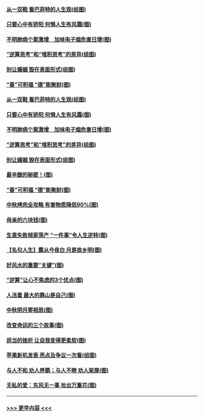 #### [从一双鞋 看巴菲特的人生观(组图)](../pages/p8/907311.md?t=09141244) 
#### [只要心中有骄阳 何惧人生有风霜(图)](../pages/p8/907320.md?t=09141244) 
#### [不明肺病个案激增　加味电子烟危害日增(图)](../pages/p8/907307.md?t=09141244) 
#### [“逆算思考”和“堆积思考”的差异(组图)](../pages/p8/907229.md?t=09141244) 
#### [别让婚姻 毁在表面形式(组图)](../pages/p8/907118.md?t=09141244) 
#### [“善”可积福 “德”能聚财(图)](../pages/p8/906906.md?t=09141244) 
#### [从一双鞋 看巴菲特的人生观(组图)](../pages/p8/907311.md?t=09141244) 
#### [只要心中有骄阳 何惧人生有风霜(图)](../pages/p8/907320.md?t=09141244) 
#### [不明肺病个案激增　加味电子烟危害日增(图)](../pages/p8/907307.md?t=09141244) 
#### [“逆算思考”和“堆积思考”的差异(组图)](../pages/p8/907229.md?t=09141244) 
#### [别让婚姻 毁在表面形式(组图)](../pages/p8/907118.md?t=09141244) 
#### [最辛酸的秘密！(图)](../pages/p8/906327.md?t=09141244) 
#### [“善”可积福 “德”能聚财(图)](../pages/p8/906906.md?t=09141244) 
#### [中秋烤肉全攻略 有害物质降低90%(图)](../pages/p8/907227.md?t=09141244) 
#### [母亲的六块钱(图)](../pages/p8/907107.md?t=09141244) 
#### [生意失败倾家荡产 “一件事”令人生逆转(图)](../pages/p8/907101.md?t=09141244) 
#### [【名句人生】露从今夜白 月是故乡明(图)](../pages/p8/906558.md?t=09141244) 
#### [好风水的重要“关键”(图)](../pages/p8/907087.md?t=09141244) 
#### [“逆算”让心不焦虑的3个优点(图)](../pages/p8/907070.md?t=09141244) 
#### [人活着 最大的靠山是自己(图)](../pages/p8/906329.md?t=09141244) 
#### [中秋明月寄相思(图)](../pages/p8/906932.md?t=09141244) 
#### [改变命运的三个故事(图)](../pages/p8/906257.md?t=09141244) 
#### [适当的挫折 让自我变得更柔软(图)](../pages/p8/906984.md?t=09141244) 
#### [苹果新机发表 亮点及争议一次看(组图)](../pages/p8/906967.md?t=09141244) 
#### [与人不和 劝人养鹅；与人不睦 劝人架屋(图)](../pages/p8/906905.md?t=09141244) 
#### [无私的爱：东风无一事 妆出万重花(图)](../pages/p8/906862.md?t=09141244) 

----
#### [ >>> 更早内容 <<< ](../indexes/p8-earlier.md)

